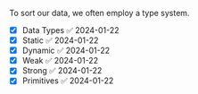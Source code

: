 To sort our data, we often employ a type system.
- [x] Data Types ✅ 2024-01-22
- [x] Static ✅ 2024-01-22
- [x] Dynamic ✅ 2024-01-22
- [x] Weak ✅ 2024-01-22
- [x] Strong ✅ 2024-01-22
- [x] Primitives ✅ 2024-01-22